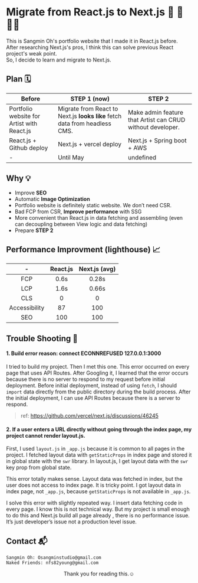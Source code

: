 # Migrate from React.js to Next.js 🚗 🚛 🚚💨

This is Sangmin Oh's portfolio website that I made it in React.js before.  
After researching Next.js's pros, I think this can solve previous React project's weak point.  
So, I decide to learn and migrate to Next.js.


## Plan 🗓

| Before        | STEP 1 (now)  |   STEP 2        |
| ------------- | ------------- |  -------------  |
|Portfolio website for Artist with React.js |Migrate from React to Next.js **looks like** fetch data from headless CMS. |Make admin feature that Artist can CRUD without developer.|
|React.js + Github deploy | Next.js + vercel deploy | Next.js + Spring boot + AWS     |
|       -      |    Until May   |    undefined |


## Why 💡
* Improve **SEO**
* Automatic **Image Optimization**
* Portfolio website is definitely static website. We don’t need CSR.
* Bad FCP from CSR, **Improve performance** with SSG
* More convenient than React.js in data fetching and assembling (even can decoupling between View logic and data fetching)
* Prepare **STEP 2**


## Performance Improvment (lighthouse) 📈

|  -  | React.js | Next.js (avg) |
| :-: |:--------:|:-------:|
| FCP |  0.6s  |  0.28s  |
| LCP |  1.6s  |  0.66s   |
| CLS |   0  |  0  |
| Accessibility |   87  |  100  |
| SEO |  100   |  100  |




## Trouble Shooting 🚀

#### 1. Build error reason: connect ECONNREFUSED 127.0.0.1:3000
I tried to build my project. Then I met this one. This error occurred on every page that uses API Routes. After Googling it, I learned that the error occurs because there is no server to respond to my request before initial deployment. Before initial deployment, instead of using `fetch`, I should `import` data directly from the public directory during the build process. After the initial deployment, I can use API Routes because there is a server to respond.

> ref: https://github.com/vercel/next.js/discussions/46245


#### 2. If a user enters a URL directly without going through the index page, my project cannot render layout.js.

First, I used `layout.js` in `_app.js` because it is common to all pages in the project. I fetched layout data with `getStaticProps` in index page and stored it in global state with the `swr` library. In layout.js, I get layout data with the `swr` key prop from global state.

This error totally makes sense. Layout data was fetched in index, but the user does not access to index page. It is tricky point. I got layout data in index page, not `_app.js`, because `getStaticProps` is not available in `_app.js`.

I solve this error with slightly repeated way. I insert data fetching code in every page. I know this is not technical way. But my project is small enough to do this and Next.js build all page already , there is no performance issue. It’s just developer’s issue not a production level issue.

## Contact 📬

```
Sangmin Oh: Osangminstudio@gmail.com  
Naked Friends: nfs82young@gmail.com
```


<center>Thank you for reading this.☺️</center>  
